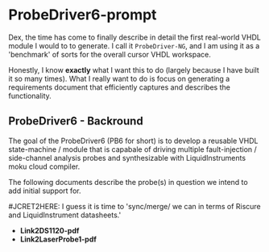 # ProbeDriver6-prompt
Dex, the time has come to finally describe in  detail the first real-world VHDL module I would to to generate. I call it `ProbeDriver-NG`, and I am using it as a 'benchmark' of sorts for the overall cursor VHDL workspace. 


Honestly, I know __exactly__ what I want this to do (largely because I have built it so many times). What I really want to do is focus on generating a requirements document that efficiently captures and describes the functionality.


## ProbeDriver6 - Backround
The goal of the ProbeDriver6 (PB6 for short) is to develop a reusable VHDL state-machine / module that is capabale of driving multiple fault-injection / side-channel analysis probes and synthesizable with LiquidInstruments moku cloud compiler. 

The following documents describe the probe(s) in question we intend to add initial support for. 

#JCRET2HERE: I guess it is time to 'sync/merge/<whatever> we can in terms of Riscure and LiquidInstrument datasheets.'

- **Link2DS1120-pdf** 
- **Link2LaserProbe1-pdf** 











